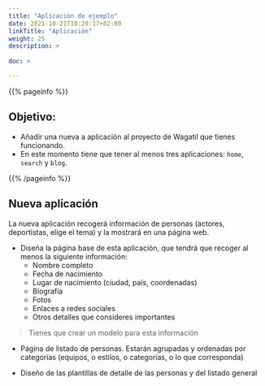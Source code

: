 ```yaml
---
title: "Aplicación de ejemplo"
date: 2021-10-21T10:29:17+02:00
linkTitle: "Aplicación"
weight: 25
description: >
    
doc: >

---
```

{{% pageinfo %}}
## Objetivo:
* Añadir una nueva a aplicación al proyecto de Wagatil que tienes funcionando. 
* En este momento tiene que tener al menos tres aplicaciones: `home`, `search` y `blog`.

{{% /pageinfo %}}

## Nueva aplicación
La nueva aplicación recogerá información de personas (actores, deportistas, elige el tema) y la mostrará en una página web.
* Diseña la página base de esta aplicación, que tendrá que recoger al menos la siguiente información:
    * Nombre completo
    * Fecha de nacimiento
    * Lugar de nacimiento (ciudad, país, coordenadas)
    * Biografía
    * Fotos
    * Enlaces a redes sociales
    * Otros detalles que consideres importantes

> Tienes que crear un modelo para esta información
* Página de listado de personas. Estarán agrupadas y ordenadas por categorías (equipos, o estilos, o categorías, o lo que corresponda)

* Diseño de las plantillas de detalle de las personas y del listado general
